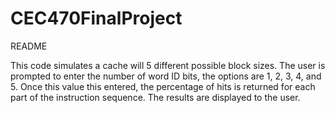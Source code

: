 # CEC470FinalProject

README

This code simulates a cache will 5 different possible block sizes.
The user is prompted to enter the number of word ID bits, the options are 1, 2, 3, 4, and 5.
Once this value this entered, the percentage of hits is returned for each part of the instruction sequence.
The results are displayed to the user.  

